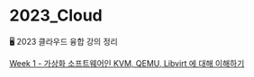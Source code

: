 # 2023_Cloud

🖥 2023 클라우드 융합 강의 정리

[Week 1 - 가상화 소프트웨어인 KVM, QEMU, Libvirt 에 대해 이해하기](https://github.com/jjaehwi/2023_Cloud/blob/main/Week_1/article.md)
